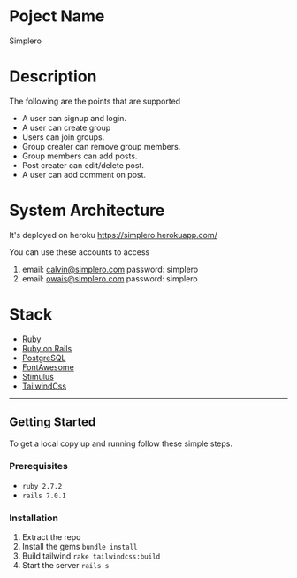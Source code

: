 # Poject Name
Simplero

# Description

The following are the points that are supported
- A user can signup and login.
- A user can create group
- Users can join groups.
- Group creater can remove group members.
- Group members can add posts. 
- Post creater can edit/delete post.
- A user can add comment on post.

# System Architecture
  It's deployed on heroku 
  https://simplero.herokuapp.com/

  You can use these accounts to access
  1. email: calvin@simplero.com
     password: simplero
  2. email: owais@simplero.com
     password: simplero

# Stack

* [Ruby](https://www.ruby-lang.org/en/)
* [Ruby on Rails](https://rubyonrails.org/)
* [PostgreSQL](https://www.postgresql.org/)
* [FontAwesome](https://fontawesome.com/)
* [Stimulus](https://stimulus.hotwired.dev/)
* [TailwindCss](https://tailwindcss.com/)

------------

## Getting Started

To get a local copy up and running follow these simple steps.

### Prerequisites

* `ruby 2.7.2`
* `rails 7.0.1`

### Installation

1. Extract the repo
2. Install the gems
`bundle install`
3. Build tailwind 
`rake tailwindcss:build`
4. Start the server
`rails s`
